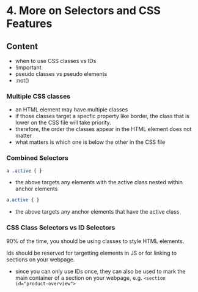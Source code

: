 # 4. More on Selectors and CSS Features

## Content

- when to use CSS classes vs IDs
- !important
- pseudo classes vs pseudo elements
- :not()

### Multiple CSS classes 

- an HTML element may have multiple classes 
- if those classes target a specfic property like border, the class that is lower on the
CSS file will take priority. 
- therefore, the order the classes appear in the HTML element does not matter 
- what matters is which one is below the other in the CSS file

### Combined Selectors 

```css
a .active { }
```

- the above targets any elements with the active class nested within anchor elements 

```css
a.active { }
```

- the above targets any anchor elements that have the active class

### CSS Class Selectors vs ID Selectors 

90% of the time, you should be using classes to style HTML elements. 

Ids should be reserved for targetting elements in JS or for linking to sections 
on your webpage. 
- since you can only use IDs once, they can also be used to mark the main container 
of a section on your webpage, e.g. `<section id="product-overview">`
